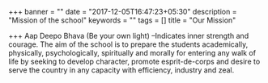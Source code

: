 +++
banner = ""
date = "2017-12-05T16:47:23+05:30"
description = "Mission of the school"
keywords = ""
tags = []
title = "Our Mission"

+++
Aap Deepo Bhava (Be your own light) –Indicates inner strength and courage. The aim of the school is to prepare the students academically, physically, psychologically, spiritually and morally for entering any walk of life by seeking to develop character, promote esprit-de-corps and desire to serve the country in any capacity with efficiency, industry and zeal.